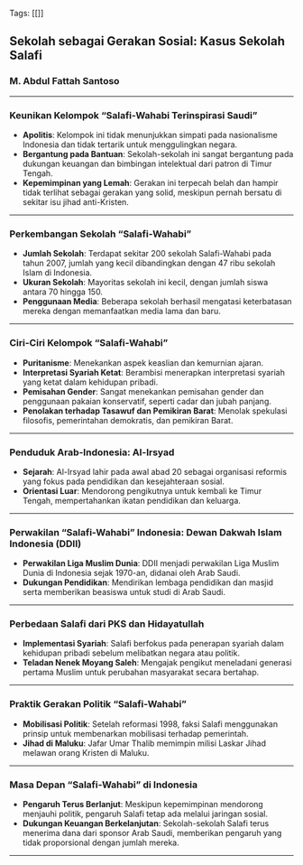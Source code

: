Tags: [[]]

## Sekolah sebagai Gerakan Sosial: Kasus Sekolah Salafi

### M. Abdul Fattah Santoso

---

### Keunikan Kelompok “Salafi-Wahabi Terinspirasi Saudi”
- **Apolitis**: Kelompok ini tidak menunjukkan simpati pada nasionalisme Indonesia dan tidak tertarik untuk menggulingkan negara.
- **Bergantung pada Bantuan**: Sekolah-sekolah ini sangat bergantung pada dukungan keuangan dan bimbingan intelektual dari patron di Timur Tengah.
- **Kepemimpinan yang Lemah**: Gerakan ini terpecah belah dan hampir tidak terlihat sebagai gerakan yang solid, meskipun pernah bersatu di sekitar isu jihad anti-Kristen.

---

### Perkembangan Sekolah “Salafi-Wahabi”
- **Jumlah Sekolah**: Terdapat sekitar 200 sekolah Salafi-Wahabi pada tahun 2007, jumlah yang kecil dibandingkan dengan 47 ribu sekolah Islam di Indonesia.
- **Ukuran Sekolah**: Mayoritas sekolah ini kecil, dengan jumlah siswa antara 70 hingga 150.
- **Penggunaan Media**: Beberapa sekolah berhasil mengatasi keterbatasan mereka dengan memanfaatkan media lama dan baru.

---

### Ciri-Ciri Kelompok “Salafi-Wahabi”
- **Puritanisme**: Menekankan aspek keaslian dan kemurnian ajaran.
- **Interpretasi Syariah Ketat**: Berambisi menerapkan interpretasi syariah yang ketat dalam kehidupan pribadi.
- **Pemisahan Gender**: Sangat menekankan pemisahan gender dan penggunaan pakaian konservatif, seperti cadar dan jubah panjang.
- **Penolakan terhadap Tasawuf dan Pemikiran Barat**: Menolak spekulasi filosofis, pemerintahan demokratis, dan pemikiran Barat.

---

### Penduduk Arab-Indonesia: Al-Irsyad
- **Sejarah**: Al-Irsyad lahir pada awal abad 20 sebagai organisasi reformis yang fokus pada pendidikan dan kesejahteraan sosial.
- **Orientasi Luar**: Mendorong pengikutnya untuk kembali ke Timur Tengah, mempertahankan ikatan pendidikan dan keluarga.

---

### Perwakilan “Salafi-Wahabi” Indonesia: Dewan Dakwah Islam Indonesia (DDII)
- **Perwakilan Liga Muslim Dunia**: DDII menjadi perwakilan Liga Muslim Dunia di Indonesia sejak 1970-an, didanai oleh Arab Saudi.
- **Dukungan Pendidikan**: Mendirikan lembaga pendidikan dan masjid serta memberikan beasiswa untuk studi di Arab Saudi.

---

### Perbedaan Salafi dari PKS dan Hidayatullah
- **Implementasi Syariah**: Salafi berfokus pada penerapan syariah dalam kehidupan pribadi sebelum melibatkan negara atau politik.
- **Teladan Nenek Moyang Saleh**: Mengajak pengikut meneladani generasi pertama Muslim untuk perubahan masyarakat secara bertahap.

---

### Praktik Gerakan Politik “Salafi-Wahabi”
- **Mobilisasi Politik**: Setelah reformasi 1998, faksi Salafi menggunakan prinsip untuk membenarkan mobilisasi terhadap pemerintah.
- **Jihad di Maluku**: Jafar Umar Thalib memimpin milisi Laskar Jihad melawan orang Kristen di Maluku.

---

### Masa Depan “Salafi-Wahabi” di Indonesia
- **Pengaruh Terus Berlanjut**: Meskipun kepemimpinan mendorong menjauhi politik, pengaruh Salafi tetap ada melalui jaringan sosial.
- **Dukungan Keuangan Berkelanjutan**: Sekolah-sekolah Salafi terus menerima dana dari sponsor Arab Saudi, memberikan pengaruh yang tidak proporsional dengan jumlah mereka.

---


